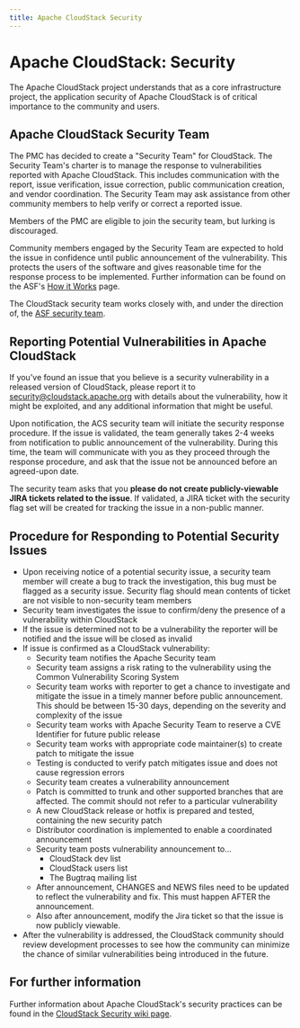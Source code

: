 ```yaml
---
title: Apache CloudStack Security
---
```


<div class="row">

<div class="col-lg-12">

<div class="page-header">

<h1 id="indicators">Apache CloudStack: Security</h1>

</div>

</div>

</div>

The Apache CloudStack project understands that as a core infrastructure project, the application security of Apache CloudStack is of critical importance to the community and users.

## Apache CloudStack Security Team

The PMC has decided to create a "Security Team" for CloudStack.  The Security Team's charter is to manage the response to vulnerabilities reported with Apache CloudStack.  This includes communication with the report, issue verification, issue correction, public communication creation, and vendor coordination.  The Security Team may ask assistance from other community members to help verify or correct a reported issue.

Members of the PMC are eligible to join the security team, but lurking is discouraged.

Community members engaged by the Security Team are expected to hold the issue in confidence until public announcement of the vulnerability.  This protects the users of the software and gives reasonable time for the response process to be implemented.  Further information can be found on the ASF's [How it Works](http://www.apache.org/foundation/how-it-works.html) page.

The CloudStack security team works closely with, and under the direction of, the [ASF security team](http://www.apache.org/security/).

## Reporting Potential Vulnerabilities in Apache CloudStack

If you've found an issue that you believe is a security vulnerability in a released version of CloudStack, please report it to [security@cloudstack.apache.org](mailto:security@cloudstack.apache.org) with details about the vulnerability, how it might be exploited, and any additional information that might be useful.

Upon notification, the ACS security team will initiate the security response procedure. If the issue is validated, the team generally takes 2-4 weeks from notification to public announcement of the vulnerability. During this time, the team will communicate with you as they proceed through the response procedure, and ask that the issue not be announced before an agreed-upon date.

The security team asks that you **please do not create publicly-viewable JIRA tickets related to the issue**. If validated, a JIRA ticket with the security flag set will be created for tracking the issue in a non-public manner.

## Procedure for Responding to Potential Security Issues

<ul>
  <li> Upon receiving notice of a potential security issue, a security team member will create a bug to track the investigation, this bug must be flagged as a security issue. Security flag should mean contents of ticket are not visible to non-security team members
  <li> Security team investigates the issue to confirm/deny the presence of a vulnerability within CloudStack
  <li> If the issue is determined not to be a vulnerability the reporter will be notified and the issue will be closed as invalid
  <li> If issue is confirmed as a CloudStack vulnerability:
  <ul>
    <li> Security team notifies the Apache Security team
    <li> Security team assigns a risk rating to the vulnerability using the Common Vulnerability Scoring System
    <li> Security team works with reporter to get a chance to investigate and mitigate the issue in a timely manner before public announcement. This should be between 15-30 days, depending on the severity and complexity of the issue
    <li> Security team works with Apache Security Team to reserve a CVE Identifier for future public release
    <li> Security team works with appropriate code maintainer(s) to create patch to mitigate the issue
    <li> Testing is conducted to verify patch mitigates issue and does not cause regression errors
    <li> Security team creates a vulnerability announcement
    <li> Patch is committed to trunk and other supported branches that are affected.  The commit should not refer to a particular vulnerability
    <li> A new CloudStack release or hotfix is prepared and tested, containing the new security patch
    <li> Distributor coordination is implemented to enable a coordinated announcement
    <li> Security team posts vulnerability announcement to...
    <ul>
      <li> CloudStack dev list
      <li> CloudStack users list
      <li> The Bugtraq mailing list
    </ul>
    <li> After announcement, CHANGES and NEWS files need to be updated to reflect the vulnerability and fix. This must happen AFTER the announcement.
    <li> Also after announcement, modify the Jira ticket so that the issue is now publicly viewable.
  </ul>
  <li> After the vulnerability is addressed, the CloudStack community should review development processes to see how the community can minimize the chance of similar vulnerabilities being introduced in the future.
</ul>

## For further information

Further information about Apache CloudStack's security practices can be found in the [CloudStack Security wiki page](https://cwiki.apache.org/confluence/display/CLOUDSTACK/CloudStack+Security).

